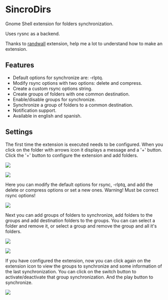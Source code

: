 # SincroDirs
Gnome Shell extension for folders synchronization.

Uses rysnc as a backend.

Thanks to [randwall](https://github.com/rodakorn/randwall) extension, help me a lot to understand how to make an extension.

Features
--------
* Default options for synchronize are: -rlptq.
* Modify rsync options with two options: delete and compress.
* Create a custom rsync options string.
* Create groups of folders with one common destination.
* Enable/disable groups for synchronize.
* Synchronize a group of folders to a common destination.
* Notification support.
* Available in english and spanish.

Settings
--------
The first time the extension is executed needs to be configured. When you click on the folder with arrows icon it displays a message and a '+' button. Click the '+' button to configure the extension and add folders.

![](https://github.com/Khudsa/sincrodirs/blob/master/_screenshots/1.png)

![](https://github.com/Khudsa/sincrodirs/blob/master/_screenshots/2.png)

Here you can modify the default options for rsync, -rlptq, and add the delete or compress options or set a new ones. Warning! Must be correct rsync options!

![](https://github.com/Khudsa/sincrodirs/blob/master/_screenshots/3.png)

Next you can add groups of folders to synchronize, add folders to the groups and add destination folders to the groups. You can can select a folder and remove it, or select a group and remove the group and all it's folders.

![](https://github.com/Khudsa/sincrodirs/blob/master/_screenshots/4.png)

![](https://github.com/Khudsa/sincrodirs/blob/master/_screenshots/5.png)

If you have configured the extension, now you can click again on the extension icon to view the groups to synchronize and some information of the last synchronization. You can click on the switch button to activate/deactivate that group synchronization. And the play button to synchronize.

![](https://github.com/Khudsa/sincrodirs/blob/master/_screenshots/6.png)
